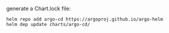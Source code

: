 
generate a Chart.lock file:

```
helm repo add argo-cd https://argoproj.github.io/argo-helm
helm dep update charts/argo-cd/
```

